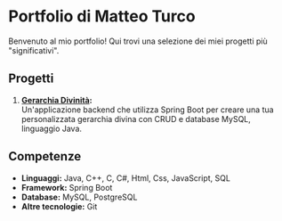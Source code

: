 # Portfolio di Matteo Turco

Benvenuto al mio portfolio! Qui trovi una selezione dei miei progetti più "significativi".

## Progetti
1. **[Gerarchia Divinità](https://github.com/DemonMalu/Portfolio/tree/main/SpringJDBCDivinita):**  
   Un'applicazione backend che utilizza Spring Boot per creare una tua personalizzata gerarchia divina con CRUD e database MySQL, linguaggio Java.

## Competenze
- **Linguaggi:** Java, C++, C, C#, Html, Css, JavaScript, SQL
- **Framework:** Spring Boot
- **Database:** MySQL, PostgreSQL
- **Altre tecnologie:** Git
